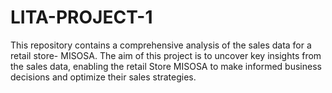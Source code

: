 # LITA-PROJECT-1
 This repository contains a comprehensive analysis of the sales data for a retail store- MISOSA. The aim of this project is to uncover key insights from the sales data, enabling the retail Store MISOSA to make informed business decisions and optimize their sales strategies.
